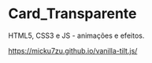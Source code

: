 # Card_Transparente
HTML5, CSS3 e JS - animações e efeitos.

https://micku7zu.github.io/vanilla-tilt.js/

